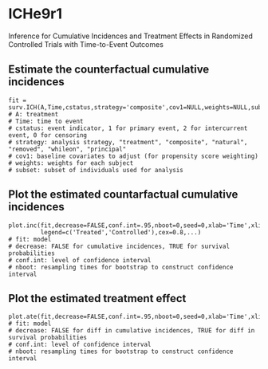 # ICHe9r1
Inference for Cumulative Incidences and Treatment Effects in Randomized Controlled Trials with Time-to-Event Outcomes

## Estimate the counterfactual cumulative incidences
    fit = surv.ICH(A,Time,cstatus,strategy='composite',cov1=NULL,weights=NULL,subset=NULL)
    # A: treatment
    # Time: time to event
    # cstatus: event indicator, 1 for primary event, 2 for intercurrent event, 0 for censoring
    # strategy: analysis strategy, "treatment", "composite", "natural", "removed", "whileon", "principal"
    # cov1: baseline covariates to adjust (for propensity score weighting)
    # weights: weights for each subject
    # subset: subset of individuals used for analysis

## Plot the estimated countarfactual cumulative incidences
    plot.inc(fit,decrease=FALSE,conf.int=.95,nboot=0,seed=0,xlab='Time',xlim=NULL,ylim=c(0,1),
             legend=c('Treated','Controlled'),cex=0.8,...)
    # fit: model
    # decrease: FALSE for cumulative incidences, TRUE for survival probabilities
    # conf.int: level of confidence interval
    # nboot: resampling times for bootstrap to construct confidence interval

## Plot the estimated treatment effect
    plot.ate(fit,decrease=FALSE,conf.int=.95,nboot=0,seed=0,xlab='Time',xlim=NULL,ylim=c(-1,1),...)
    # fit: model
    # decrease: FALSE for diff in cumulative incidences, TRUE for diff in survival probabilities
    # conf.int: level of confidence interval
    # nboot: resampling times for bootstrap to construct confidence interval
